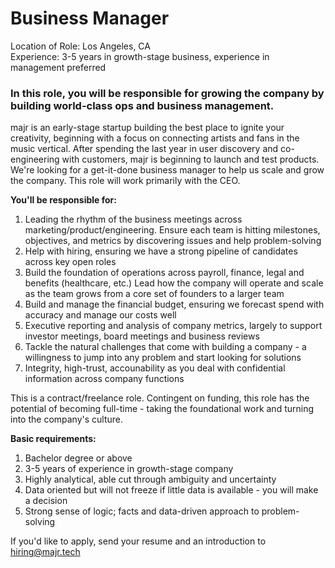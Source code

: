 # Business Manager
Location of Role: Los Angeles, CA  
Experience: 3-5 years in growth-stage business, experience in management preferred 

### In this role, you will be responsible for growing the company by building world-class ops and business management.

majr is an early-stage startup building the best place to ignite your creativity, beginning with a focus on connecting artists and fans in the music vertical. After spending the last year in user discovery and co-engineering with customers, majr is beginning to launch and test products. We're looking for a get-it-done business manager to help us scale and grow the company. This role will work primarily with the CEO. 

**You'll be responsible for:**  
1. Leading the rhythm of the business meetings across marketing/product/engineering. Ensure each team is hitting milestones, objectives, and metrics by discovering issues and help problem-solving 
2. Help with hiring, ensuring we have a strong pipeline of candidates across key open roles  
3. Build the foundation of operations across payroll, finance, legal and benefits (healthcare, etc.) Lead how the company will operate and scale as the team grows from a core set of founders to a larger team 
4. Build and manage the financial budget, ensuring we forecast spend with accuracy and manage our costs well 
5. Executive reporting and analysis of company metrics, largely to support investor meetings, board meetings and business reviews
6. Tackle the natural challenges that come with building a company - a willingness to jump into any problem and start looking for solutions
7. Integrity, high-trust, accounability as you deal with confidential information across company functions

This is a contract/freelance role. Contingent on funding, this role has the potential of becoming full-time - taking the foundational work and turning into the company's culture. 

**Basic requirements:** 
1. Bachelor degree or above 
2. 3-5 years of experience in growth-stage company
3. Highly analytical, able cut through ambiguity and uncertainty
4. Data oriented but will not freeze if little data is available - you will make a decision
5. Strong sense of logic; facts and data-driven approach to problem-solving

If you'd like to apply, send your resume and an introduction to [hiring@majr.tech](mailto:hiring@majr.tech)
